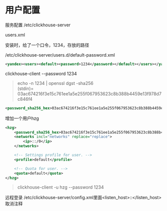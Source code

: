 用户配置
=======

服务配置 /etc/clickhouse-server

users.xml

安装时，给了一个口令，1234，存放的路径

/etc/clickhouse-server/users.d/default-password.xml

```xml
<yandex><users><default><password>1234</password></default></users></yandex>
```

clickhouse-client --password 1234

> echo -n 1234 | openssl dgst -sha256  
(stdin)= 03ac674216f3e15c761ee1a5e255f067953623c8b388b4459e13f978d7c846f4

```xml
<password_sha256_hex>03ac674216f3e15c761ee1a5e255f067953623c8b388b4459e13f978d7c846f4</password_sha256_hex>
```

增加一个用户hzg

```xml
<hzg>
    <password_sha256_hex>03ac674216f3e15c761ee1a5e255f067953623c8b388b4459e13f978d7c846f4</password_sha256_hex>
    <networks incl="networks" replace="replace">
        <ip>::/0</ip>
    </networks>

    <!-- Settings profile for user. -->
    <profile>default</profile>

    <!-- Quota for user. -->
    <quota>default</quota>
</hzg>
```

> clickhouse-client -u hzg --password 1234


远程登录
/etc/clickhouse-server/config.xml里面<listen_host>::</listen_host>取消注释